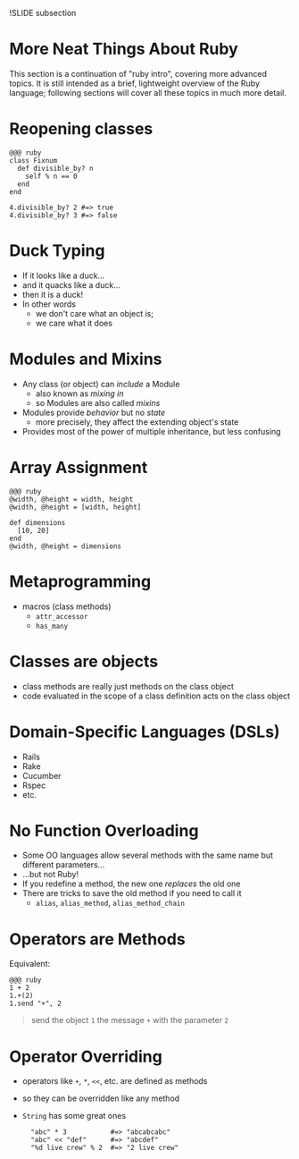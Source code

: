 !SLIDE subsection
# More Neat Things About Ruby

This section is a continuation of "ruby intro", covering more advanced topics. It is still intended as a brief, lightweight overview of the Ruby language; following sections will cover all these topics in much more detail. 

# Reopening classes

    @@@ ruby
    class Fixnum
      def divisible_by? n
        self % n == 0
      end
    end

    4.divisible_by? 2 #=> true
    4.divisible_by? 3 #=> false

# Duck Typing

* If it looks like a duck...
* and it quacks like a duck...
* then it is a duck!
* In other words
  * we don't care what an object is; 
  * we care what it does

# Modules and Mixins

* Any class (or object) can *include* a Module
  * also known as *mixing in*
  * so Modules are also called *mixins*
* Modules provide *behavior* but no *state*
  * more precisely, they affect the extending object's state
* Provides most of the power of multiple inheritance, but less confusing

# Array Assignment

    @@@ ruby
    @width, @height = width, height
    @width, @height = [width, height]

    def dimensions
      [10, 20]
    end
    @width, @height = dimensions


# Metaprogramming

* macros (class methods)
  * `attr_accessor`
  * `has_many`

# Classes are objects

* class methods are really just methods on the class object
* code evaluated in the scope of a class definition acts on the class object

# Domain-Specific Languages (DSLs)

* Rails
* Rake
* Cucumber
* Rspec
* etc.

# No Function Overloading

* Some OO languages allow several methods with the same name but different parameters...
* ...but not Ruby!
* If you redefine a method, the new one *replaces* the old one
* There are tricks to save the old method if you need to call it
  * `alias`, `alias_method`, `alias_method_chain`

# Operators are Methods

Equivalent:

    @@@ ruby
    1 + 2
    1.+(2)
    1.send "+", 2

> send the object `1` the message `+` with the parameter `2`

# Operator Overriding

* operators like `+`, `*`, `<<`, etc. are defined as methods
* so they can be overridden like any method
* `String` has some great ones

        "abc" * 3           #=> "abcabcabc"
        "abc" << "def"      #=> "abcdef"
        "%d live crew" % 2  #=> "2 live crew"

